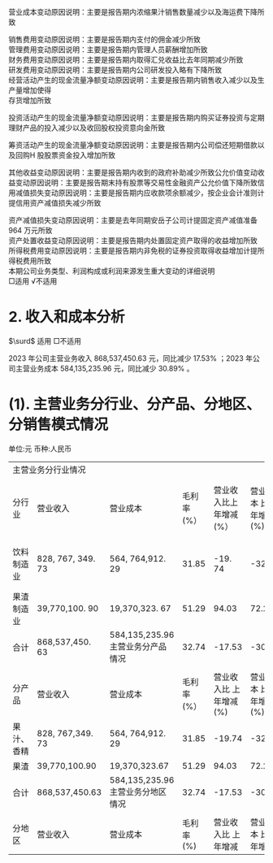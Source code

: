 营业成本变动原因说明：主要是报告期内浓缩果汁销售数量减少以及海运费下降所致  

销售费用变动原因说明：主要是报告期内支付的佣金减少所致  
管理费用变动原因说明：主要是报告期内管理人员薪酬增加所致  
财务费用变动原因说明：主要是报告期内取得汇兑收益比去年同期减少所致  
研发费用变动原因说明：主要是报告期内公司研发投入略有下降所致  
经营活动产生的现金流量净额变动原因说明：主要是报告期内销售收入减少以及生产量增加使得  
存货增加所致  

投资活动产生的现金流量净额变动原因说明：主要是报告期内购买证券投资与定期理财产品的投入减少以及收回股权投资意向金所致  

筹资活动产生的现金流量净额变动原因说明：主要是报告期内公司偿还短期借款以及回购H 股股票资金投入增加所致  

其他收益变动原因说明：主要是报告期内收到的政府补助减少所致公允价值变动收益变动原因说明：主要是报告期末持有股票等交易性金融资产公允价值下降所致信用减值损失变动原因说明：主要是报告期内应收款项余额减少，按企业会计准则计提信用资产减值损失减少所致  

资产减值损失变动原因说明：主要是去年同期安岳子公司计提固定资产减值准备 964 万元所致  
资产处置收益变动原因说明：主要是报告期内处置固定资产取得的收益增加所致  
所得税费用变动原因说明：主要是报告期内非免税的证券投资取得收益增加计提所得税费用所致  
本期公司业务类型、利润构成或利润来源发生重大变动的详细说明  
□适用 √不适用  

# 2. 收入和成本分析  

$\surd$ 适用 □不适用  

2023 年公司主营业务收入 868,537,450.63 元，同比减少 $1 7 . 5 3 \%$ ；2023 年公司主营业务成本 584,135,235.96 元，同比减少 $3 0 . 8 9 \%$ 。  

# (1). 主营业务分行业、分产品、分地区、分销售模式情况  

单位:元 币种:人民币  

<html><body><table><tr><td colspan="7">主营业务分行业情况</td></tr><tr><td>分行业</td><td>营业收入</td><td>营业成本</td><td>毛利率 (%）</td><td>营业收 入比上 年增减 (%）</td><td>营业成本 比上年增 减(%)</td><td>毛利率 比上年 增减(%)</td></tr><tr><td>饮料制造业</td><td>828, 767, 349. 73</td><td>564, 764,912. 29</td><td>31.85</td><td>-19. 74</td><td>-32.29</td><td>增加 12.62个 百分点</td></tr><tr><td>果渣制造业</td><td>39,770,100. 90</td><td>19,370,323. 67</td><td>51.29</td><td>94.03</td><td>72.26</td><td>6.15</td></tr><tr><td>合计</td><td>868,537,450. 63</td><td>584,135,235.96 主营业务分产品情况</td><td>32.74</td><td>-17.53</td><td>-30.89</td><td>13.00</td></tr><tr><td colspan="7"></td></tr><tr><td>分产品</td><td>营业收入</td><td>营业成本</td><td>毛利率 (%）</td><td>营业收入比 上年增减 (%)</td><td>营业成本 比上年增 减(%)</td><td>毛利率 比上年</td></tr><tr><td>果汁、香精</td><td>828, 767,349. 73</td><td>564, 764,912. 29</td><td>31.85</td><td>-19.74</td><td>-32.29</td><td>增减(%) 12.62</td></tr><tr><td>果渣</td><td>39,770,100.90</td><td>19,370,323.67</td><td>51.29</td><td>94.03</td><td>72.26</td><td>6.15</td></tr><tr><td>合计</td><td>868,537,450.63</td><td>584,135,235.96 主营业务分地区情况</td><td>32.74</td><td>-17.53</td><td>-30.89</td><td>13.00</td></tr><tr><td colspan="7"></td></tr><tr><td>分地区</td><td>营业收入</td><td>营业成本</td><td>毛利率 (%)</td><td>营业收入比 上年增减</td><td>营业成本 比上年增</td><td>毛利率 比上年</td></tr></table></body></html>  